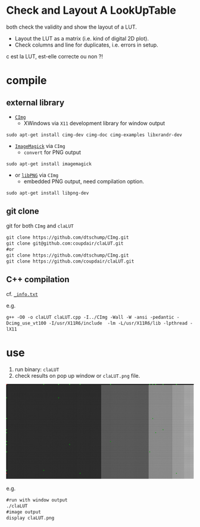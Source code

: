 # Check and Layout A LookUpTable

both check the validity and show the layout of a LUT.

- Layout the LUT as a matrix (i.e. kind of digital 2D plot).
- Check columns and line for duplicates, i.e. errors in setup.

c est la LUT, est-elle correcte ou non ?!


# compile

## external library

- [`CImg`](http://www.cimg.eu/)
     - XWindows via `X11` development library for window output

~~~ { .bash }
sudo apt-get install cimg-dev cimg-doc cimg-examples libxrandr-dev
~~~

- [`ImageMagick`](http://imagemagick.org) via `CImg`
     - `convert` for PNG output

~~~ { .bash }
sudo apt-get install imagemagick
~~~

- or [`libPNG`](http://libpng.org/pub/png) via `CImg`
     - embedded PNG output, need compilation option.

~~~ { .bash }
sudo apt-get install libpng-dev
~~~

## git clone

git for both `CImg` and `claLUT`

~~~ { .bash }
git clone https://github.com/dtschump/CImg.git
git clone git@github.com:coupdair/claLUT.git
#or
git clone https://github.com/dtschump/CImg.git
git clone https://github.com/coupdair/claLUT.git
~~~

## C++ compilation

cf. [`_info.txt`](_info.txt)

e.g.

~~~ { .bash }
g++ -O0 -o claLUT claLUT.cpp -I../CImg -Wall -W -ansi -pedantic -Dcimg_use_vt100 -I/usr/X11R6/include  -lm -L/usr/X11R6/lib -lpthread -lX11 
~~~

# use

1. run binary: `claLUT`
1. check results on pop up window or `claLUT.png` file.

![claLUT image](claLUT.png)

e.g.

~~~ { .bash }
#run with window output
./claLUT
#image output
display claLUT.png
~~~


